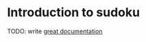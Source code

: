 # Introduction to sudoku

TODO: write [great documentation](http://jacobian.org/writing/what-to-write/)
